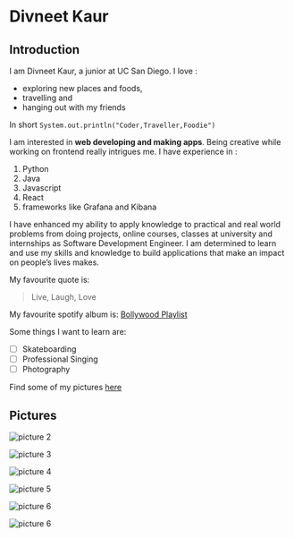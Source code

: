 # Divneet Kaur

## Introduction
I am Divneet Kaur, a junior at UC San Diego. I love :
- exploring new places and foods,
- travelling and 
- hanging out with my friends

In short `System.out.println("Coder,Traveller,Foodie")`

I am interested in **web developing and making apps**. Being creative while working on frontend really intrigues me. 
I have experience in : 
1. Python
2. Java
3. Javascript
4. React
5. frameworks like Grafana and Kibana

I have enhanced my ability to apply knowledge to practical and real world problems from doing projects, online courses, classes at university and internships as Software Development Engineer. 
I am determined to learn and use my skills and knowledge to build applications that make an impact on people’s lives makes. 

My favourite quote is:
> Live, Laugh, Love

My favourite spotify album is:
[Bollywood Playlist](https://open.spotify.com/playlist/5pnKGZHKkbKiF1zyek0iyo?si=9d7daab6ca724c40)

Some things I want to learn are:
- [ ] Skateboarding
- [ ] Professional Singing
- [ ] Photography

Find some of my pictures [here](index.md#Pictures)

## Pictures

![picture 2](IMG_2667.JPG)

![picture 3](IMG_2668.JPG)

![picture 4](IMG_2671.JPG)

![picture 5](IMG_2672.JPG)

![picture 6](IMG_2673.JPG)

![picture 6](IMG_2674.JPG)






